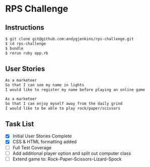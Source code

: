 # RPS Challenge


## Instructions

```sh
$ git clone git@github.com:andygjenkins/rps-challenge.git
$ cd rps-challenge
$ bundle
$ rerun ruby app.rb
```

## User Stories

```sh
As a marketeer
So that I can see my name in lights
I would like to register my name before playing an online game

As a marketeer
So that I can enjoy myself away from the daily grind
I would like to be able to play rock/paper/scissors
```

## Task List

- [x] Initial User Stories Complete
- [x] CSS & HTML formatting added
- [ ] Full Test Coverage
- [ ] Add additional player option and split out computer class
- [ ] Extend game to: Rock-Paper-Scissors-Lizard-Spock
